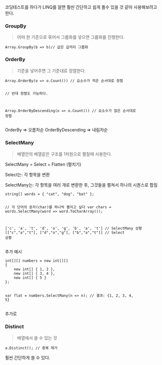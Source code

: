 <p>코딩테스트를 하다가 LINQ를 알면 훨씬 간단하고 쉽게 풀수 있을 것 같아 사용해보려고 한다.</p>
<h3 id="groupby">GroupBy</h3>
<blockquote>
<p>어떠 한 기준으로 묶어서 그룹화를 넣으면 그룹화를 진행한다.</p>
</blockquote>
<pre><code class="language-cs">Array.GroupBy(b =&gt; b)// 값은 값끼리 그룹화</code></pre>
<h3 id="orderby">OrderBy</h3>
<blockquote>
<p>기준을 넣어주면 그 기준대로 정렬한다.</p>
</blockquote>
<pre><code class="language-cs">Array.OrderBy(o =&gt; o.Count()) // 요소수가 적은 순서대로 정렬

// 반대 정렬도 가능하다.

Array.OrderByDescending(o =&gt; o.Count()) // 요소수가 많은 순서대로 정렬</code></pre>
<p>OrderBy =&gt; 오름차순
OrderByDescending =&gt; 내림차순</p>
<h3 id="selectmany">SelectMany</h3>
<blockquote>
<p>배열안의 배열같은 구조를 1차원으로 펼칠때 사용한다.</p>
</blockquote>
<p>SelectMany = Select + Flatten (펼치기)</p>
<p>Select는: 각 항목을 변환</p>
<p>SelectMany는: 각 항목을 여러 개로 변환한 후, 그것들을 펼쳐서 하나의 시퀀스로 합침</p>
<pre><code class="language-cs">string[] words = { &quot;cat&quot;, &quot;dog&quot;, &quot;bat&quot; };

// 각 단어의 문자(char)를 하나씩 펼치고 싶다
var chars = words.SelectMany(word =&gt; word.ToCharArray());

['c', 'a', 't', 'd', 'o', 'g', 'b', 'a', 't'] // SelectMany 상황
[[&quot;c&quot;,&quot;a&quot;,&quot;t&quot;], [&quot;d&quot;,&quot;o&quot;,&quot;g&quot;], [&quot;b&quot;,&quot;a&quot;,&quot;t&quot;]] // Select 상황</code></pre>
<p>추가 예시</p>
<pre><code class="language-cs">int[][] numbers = new int[][]
{
    new int[] { 1, 2 },
    new int[] { 3, 4 },
    new int[] { 5 }
};

var flat = numbers.SelectMany(n =&gt; n); // 결과: {1, 2, 3, 4, 5}</code></pre>
<p>추가로</p>
<h3 id="distinct">Distinct</h3>
<blockquote>
<p>배열에서 쓸 수 있는 것</p>
</blockquote>
<pre><code class="language-cs">a.Distinct(); // 중복 제거</code></pre>
<p>훨씬 간단하게 쓸 수 있다.</p>
